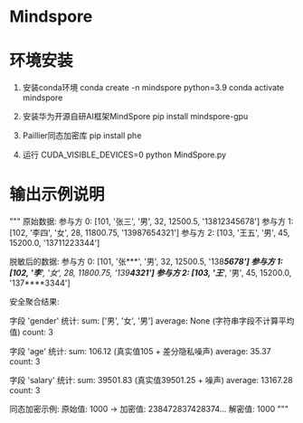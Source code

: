 # Mindspore
# 环境安装
1. 安装conda环境
conda create -n mindspore python=3.9
conda activate mindspore

2. 安装华为开源自研AI框架MindSpore
pip install mindspore-gpu

3. Paillier同态加密库
pip install phe

4. 运行
CUDA_VISIBLE_DEVICES=0 python MindSpore.py

# 输出示例说明
"""
原始数据:
参与方 0: [101, '张三', '男', 32, 12500.5, '13812345678']
参与方 1: [102, '李四', '女', 28, 11800.75, '13987654321']
参与方 2: [103, '王五', '男', 45, 15200.0, '13711223344']

脱敏后的数据:
参与方 0: [101, '张***', '男', 32, 12500.5, '138****5678']
参与方 1: [102, '李***', '女', 28, 11800.75, '139****4321']
参与方 2: [103, '王***', '男', 45, 15200.0, '137****3344']

安全聚合结果:

字段 'gender' 统计:
  sum: ['男', '女', '男']
  average: None (字符串字段不计算平均值)
  count: 3

字段 'age' 统计:
  sum: 106.12 (真实值105 + 差分隐私噪声)
  average: 35.37
  count: 3

字段 'salary' 统计:
  sum: 39501.83 (真实值39501.25 + 噪声)
  average: 13167.28
  count: 3

同态加密示例:
原始值: 1000 → 加密值: 238472837428374...
解密值: 1000
"""